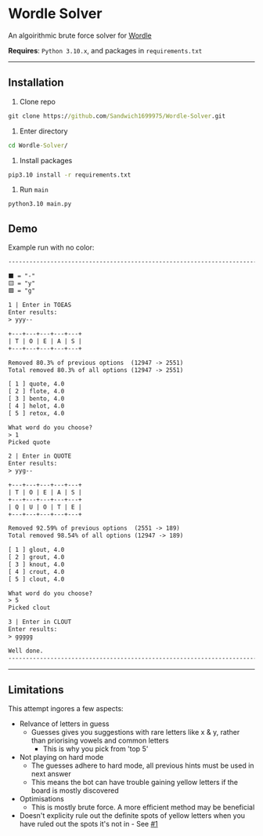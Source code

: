# Wordle Solver

An algoirithmic brute force solver for [Wordle](https://www.nytimes.com/games/wordle/index.html)

**Requires**: `Python 3.10.x`, and packages in `requirements.txt`

---

## Installation

1. Clone repo

  ```cmd
  git clone https://github.com/Sandwich1699975/Wordle-Solver.git
  ```

1. Enter directory

  ```cmd
  cd Wordle-Solver/
  ```

1. Install packages

  ```cmd
  pip3.10 install -r requirements.txt
  ```

1. Run `main`

  ```cmd
  python3.10 main.py
  ```

## Demo

Example run with no color:

```txt
--------------------------------------------------------------------------------

⬛️ = "-"
🟨 = "y"
🟩 = "g"
          
1 | Enter in TOEAS
Enter results:
> yyy--

+---+---+---+---+---+
| T | O | E | A | S |
+---+---+---+---+---+

Removed 80.3% of previous options  (12947 -> 2551)
Total removed 80.3% of all options (12947 -> 2551)

[ 1 ] quote, 4.0
[ 2 ] flote, 4.0
[ 3 ] bento, 4.0
[ 4 ] helot, 4.0
[ 5 ] retox, 4.0

What word do you choose?
> 1
Picked quote

2 | Enter in QUOTE
Enter results:
> yyg--

+---+---+---+---+---+
| T | O | E | A | S |
+---+---+---+---+---+
| Q | U | O | T | E |
+---+---+---+---+---+

Removed 92.59% of previous options  (2551 -> 189)
Total removed 98.54% of all options (12947 -> 189)

[ 1 ] glout, 4.0
[ 2 ] grout, 4.0
[ 3 ] knout, 4.0
[ 4 ] crout, 4.0
[ 5 ] clout, 4.0

What word do you choose?
> 5
Picked clout

3 | Enter in CLOUT
Enter results:
> ggggg

Well done.
--------------------------------------------------------------------------------
```

---

## Limitations

This attempt ingores a few aspects:

- Relvance of letters in guess
  - Guesses gives you suggestions with rare letters like x & y, rather than priorising vowels and common letters
    - This is why you pick from 'top 5'
- Not playing on hard mode
  - The guesses adhere to hard mode, all previous hints must be used in next answer
  - This means the bot can have trouble gaining yellow letters if the board is mostly discovered
- Optimisations
  - This is mostly brute force. A more efficient method may be beneficial
- Doesn't explicity rule out the definite spots of yellow letters when you have ruled out the spots it's not in - See [#1](https://github.com/Sandwich1699975/Wordle-Solver/issues/1)
